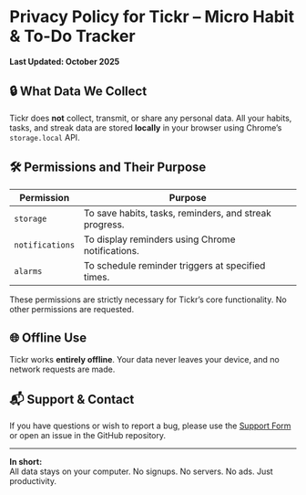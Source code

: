 # Privacy Policy for Tickr – Micro Habit & To-Do Tracker

**Last Updated: October 2025**

## 🔒 What Data We Collect  
Tickr does **not** collect, transmit, or share any personal data. All your habits, tasks, and streak data are stored **locally** in your browser using Chrome’s `storage.local` API.

## 🛠 Permissions and Their Purpose

| Permission           | Purpose                                                   |
|----------------------|-----------------------------------------------------------|
| `storage`            | To save habits, tasks, reminders, and streak progress.    |
| `notifications`      | To display reminders using Chrome notifications.          |
| `alarms`             | To schedule reminder triggers at specified times.         |

These permissions are strictly necessary for Tickr’s core functionality. No other permissions are requested.

## 🌐 Offline Use  
Tickr works **entirely offline**. Your data never leaves your device, and no network requests are made.

## 📬 Support & Contact  
If you have questions or wish to report a bug, please use the [Support Form](#) or open an issue in the GitHub repository.

---

**In short:**  
All data stays on your computer. No signups. No servers. No ads. Just productivity.  

